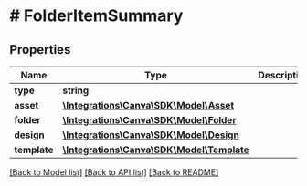 # # FolderItemSummary

## Properties

Name | Type | Description | Notes
------------ | ------------- | ------------- | -------------
**type** | **string** |  |
**asset** | [**\Integrations\Canva\SDK\Model\Asset**](Asset.md) |  |
**folder** | [**\Integrations\Canva\SDK\Model\Folder**](Folder.md) |  |
**design** | [**\Integrations\Canva\SDK\Model\Design**](Design.md) |  |
**template** | [**\Integrations\Canva\SDK\Model\Template**](Template.md) |  |

[[Back to Model list]](../../README.md#models) [[Back to API list]](../../README.md#endpoints) [[Back to README]](../../README.md)
